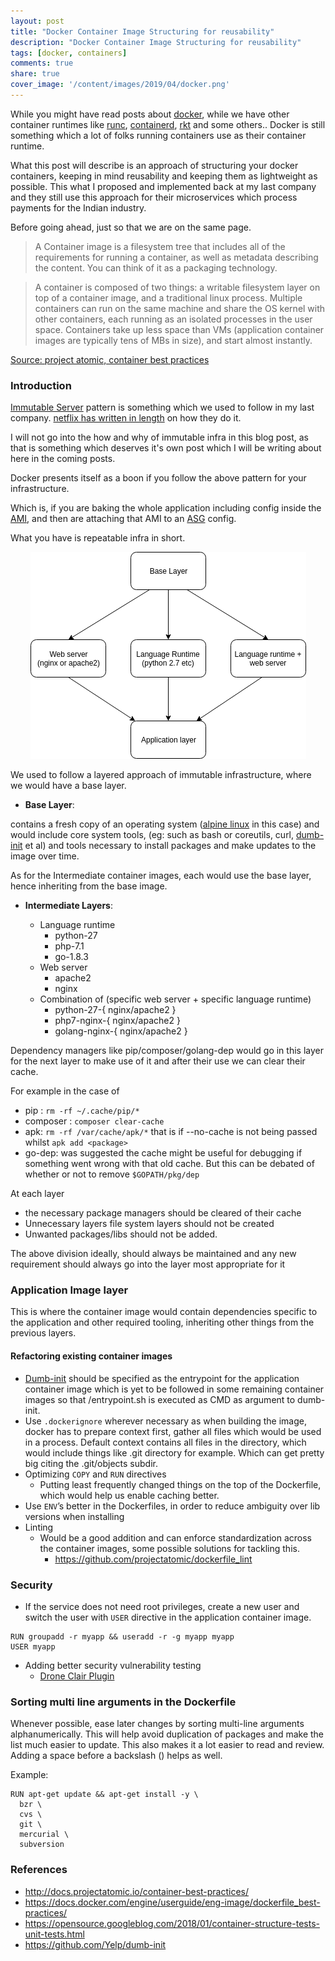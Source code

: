 ```yaml
---
layout: post
title: "Docker Container Image Structuring for reusability"
description: "Docker Container Image Structuring for reusability"
tags: [docker, containers]
comments: true
share: true
cover_image: '/content/images/2019/04/docker.png'
---
```


While you might have read posts about [docker](https://www.docker.com/), while we have other
container runtimes like [runc](https://github.com/opencontainers/runc), [containerd](https://blog.docker.com/2017/08/what-is-containerd-runtime/), [rkt](https://coreos.com/rkt/) and some others.. Docker is still something which a lot of folks running containers use as their container runtime. 

What this post will describe is an approach of structuring your docker containers, keeping in mind reusability and keeping them as lightweight as possible. This what I proposed and implemented back at my last company and they still use this approach for their microservices which process payments for the Indian industry.

Before going ahead, just so that we are on the same page.

> A Container image is a filesystem tree that includes all of the requirements for running a container, 
as well as metadata describing the content. You can think of it as a packaging technology.

> A container is composed of two things: a writable filesystem layer on top of a container image, 
and a traditional linux process. Multiple containers can run on the same machine and share the OS 
kernel with other containers, each running as an isolated processes in the user space. Containers
take up less space than VMs (application container images are typically tens of MBs in size), and
start almost instantly.

[Source: project atomic, container best practices](https://web.archive.org/web/20180128191607/http://docs.projectatomic.io/container-best-practices/)

### Introduction

[Immutable Server](http://martinfowler.com/bliki/ImmutableServer.html) pattern is something which 
we used to follow in my last company. [netflix has written in length](https://medium.com/netflix-techblog/how-we-build-code-at-netflix-c5d9bd727f15)
on how they do it.

I will not go into the how and why of immutable infra in this blog post, as that is something which 
deserves it's own post which I will be writing about here in the coming posts. 

Docker presents itself as a boon if you follow the above pattern for your infrastructure.

Which is, if you are baking the whole application including config inside the [AMI](https://docs.aws.amazon.com/AWSEC2/latest/UserGuide/AMIs.html), 
and then are attaching that AMI to an [ASG](https://docs.aws.amazon.com/autoscaling/ec2/userguide/AutoScalingGroup.html) config. 

What you have is repeatable infra in short.

<center><img src="/content/images/2019/04/container-image-layering.png"></center>

We used to follow a layered approach of immutable infrastructure, where we would have a base layer.

- **Base Layer**: 

contains a fresh copy of an operating system ([alpine linux](https://alpinelinux.org/) in this case) 
and would include core system tools, (eg: such as bash or coreutils, curl, [dumb-init](https://github.com/Yelp/dumb-init) et al) 
and tools necessary to install packages and make updates to the image over time. 

As for the Intermediate container images, each would use the base layer, hence inheriting from the 
base image.

- **Intermediate Layers**:

  - Language runtime
    - python-27
    - php-7.1
    - go-1.8.3
  - Web server
    - apache2
    - nginx
  - Combination of (specific web server + specific language runtime)
    - python-27-{ nginx/apache2 } 
    - php7-nginx-{ nginx/apache2 }
    - golang-nginx-{ nginx/apache2 }

Dependency managers like pip/composer/golang-dep would go in this layer for the next layer
to make use of it and after their use we can clear their cache.

For example in the case of
- pip : `rm -rf ~/.cache/pip/*`
- composer : `composer clear-cache`
- apk: `rm -rf /var/cache/apk/*` that is if --no-cache is not being passed whilst `apk add <package>`
- go-dep: was suggested the cache might be useful for debugging if something went wrong with that 
old cache. But this can be debated of whether or not to remove `$GOPATH/pkg/dep`

At each layer

- the necessary package managers should be cleared of their cache
- Unnecessary layers file system layers should not be created
- Unwanted packages/libs should not be added.

The above division ideally, should always be maintained and any new requirement should 
always go into the layer most appropriate for it

### Application Image layer

This is where the container image would contain dependencies specific to the application and other 
required tooling, inheriting other things from the previous layers.

#### Refactoring existing container images

- [Dumb-init](https://engineeringblog.yelp.com/2016/01/dumb-init-an-init-for-docker.html) 
should be specified as the entrypoint for the application container image which is yet
to be followed in some remaining container images so that /entrypoint.sh is executed as 
CMD as argument to dumb-init.
- Use `.dockerignore` wherever necessary as when building the image, docker has to prepare 
context first, gather all files which would be used in a process. Default context contains 
all files in the directory, which would include things like .git directory for example. Which 
can get pretty big citing the .git/objects subdir.
- Optimizing `COPY` and `RUN` directives
    - Putting least frequently changed things on the top of the Dockerfile, which would 
    help us enable caching better. 
- Use `ENV`’s better in the Dockerfiles, in order to reduce ambiguity over lib versions when
installing
- Linting
    - Would be a good addition and can enforce standardization across the container images,
    some possible solutions for tackling this.
        - https://github.com/projectatomic/dockerfile_lint

### Security

- If the service does not need root privileges, create a new user and switch the user with `USER` 
directive in the application container image.

```
RUN groupadd -r myapp && useradd -r -g myapp myapp
USER myapp
```

- Adding better security vulnerability testing
    - [Drone Clair Plugin](https://github.com/jmccann/drone-clair)


### Sorting multi line arguments in the Dockerfile

Whenever possible, ease later changes by sorting multi-line arguments alphanumerically. This will 
help avoid duplication of packages and make the list much easier to update. This also makes it 
a lot easier to read and review. Adding a space before a backslash (\) helps as well.

Example: 

```
RUN apt-get update && apt-get install -y \
  bzr \
  cvs \
  git \
  mercurial \
  subversion
```

### References

- http://docs.projectatomic.io/container-best-practices/
- https://docs.docker.com/engine/userguide/eng-image/dockerfile_best-practices/
- https://opensource.googleblog.com/2018/01/container-structure-tests-unit-tests.html
- https://github.com/Yelp/dumb-init